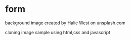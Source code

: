 # form

background image created by Halie West on unsplash.com

cloning image sample using html,css and javascript